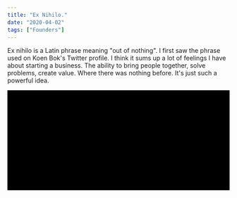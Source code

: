 ```yaml
---
title: "Ex Nihilo."
date: "2020-04-02"
tags: ["Founders"]
---
```


Ex nihilo is a Latin phrase meaning "out of nothing". I first saw the phrase used on Koen Bok's Twitter profile. I think it sums up a lot of feelings I have about starting a business. The ability to bring people together, solve problems, create value. Where there was nothing before. It's just such a powerful idea.

![Out of Nothing](note_images/exNihilo.jpg)
